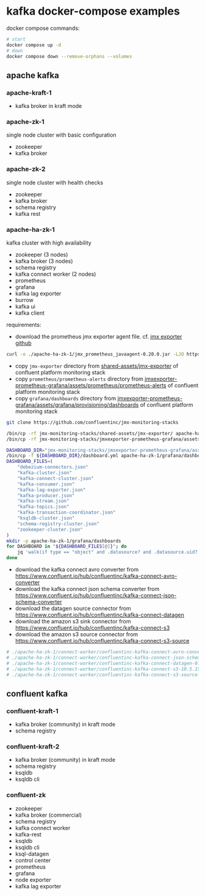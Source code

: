 # kafka docker-compose examples

docker compose commands:

```sh
# start
docker compose up -d
# down
docker compose down --remove-orphans --volumes
```

## apache kafka

### apache-kraft-1

- kafka broker in kraft mode

### apache-zk-1

single node cluster with basic configuration

- zookeeper
- kafka broker

### apache-zk-2

single node cluster with health checks

- zookeeper
- kafka broker
- schema registry
- kafka rest

### apache-ha-zk-1

kafka cluster with high availability

- zookeeper (3 nodes)
- kafka broker (3 nodes)
- schema registry
- kafka connect worker (2 nodes)
- prometheus
- grafana
- kafka lag exporter
- burrow
- kafka ui
- kafka client

requirements:

- download the prometheus jmx exporter agent file. cf. [jmx exporter github](https://github.com/prometheus/jmx_exporter)

```sh
curl -o ./apache-ha-zk-1/jmx_prometheus_javaagent-0.20.0.jar -LJO https://repo.maven.apache.org/maven2/io/prometheus/jmx/jmx_prometheus_javaagent/0.20.0/jmx_prometheus_javaagent-0.20.0.jar
```

- copy `jmx-exporter` directory from [shared-assets/jmx-exporter](https://github.com/confluentinc/jmx-monitoring-stacks/tree/main/shared-assets/jmx-exporter) of confluent platform monitoring stack
- copy `prometheus/prometheus-alerts` directory from [jmxexporter-prometheus-grafana/assets/prometheus/prometheus-alerts](https://github.com/confluentinc/jmx-monitoring-stacks/tree/main/jmxexporter-prometheus-grafana/assets/prometheus/prometheus-alerts) of confluent platform monitoring stack
- copy `grafana/dashboards` directory from [jmxexporter-prometheus-grafana/assets/grafana/provisioning/dashboards](https://github.com/confluentinc/jmx-monitoring-stacks/tree/main/jmxexporter-prometheus-grafana/assets/grafana/provisioning/dashboards) of confluent platform monitoring stack

```sh
git clone https://github.com/confluentinc/jmx-monitoring-stacks

/bin/cp -rf jmx-monitoring-stacks/shared-assets/jmx-exporter/ apache-ha-zk-1/jmx-exporter/
/bin/cp -rf jmx-monitoring-stacks/jmxexporter-prometheus-grafana/assets/prometheus/prometheus-alerts/ apache-ha-zk-1/prometheus/prometheus-alerts/

DASHBOARD_DIR="jmx-monitoring-stacks/jmxexporter-prometheus-grafana/assets/grafana/provisioning/dashboards"
/bin/cp -f ${DASHBOARD_DIR}/dashboard.yml apache-ha-zk-1/grafana/dashboards/
DASHBOARD_FILES=(
    "debezium-connectors.json"
    "kafka-cluster.json"
    "kafka-connect-cluster.json"
    "kafka-consumer.json"
    "kafka-lag-exporter.json"
    "kafka-producer.json"
    "kafka-stream.json"
    "kafka-topics.json"
    "kafka-transaction-coordinator.json"
    "ksqldb-cluster.json"
    "schema-registry-cluster.json"
    "zookeeper-cluster.json"
)
mkdir -p apache-ha-zk-1/grafana/dashboards
for DASHBOARD in "${DASHBOARD_FILES[@]}"; do
    jq 'walk(if type == "object" and .datasource? and .datasource.uid? then .datasource.uid = "prometheus" else . end)' ${DASHBOARD_DIR}/${DASHBOARD} > apache-ha-zk-1/grafana/dashboards/${DASHBOARD}
done
```

- download the kafka connect avro converter from <https://www.confluent.io/hub/confluentinc/kafka-connect-avro-converter>
- download the kafka connect json schema converter from <https://www.confluent.io/hub/confluentinc/kafka-connect-json-schema-converter>
- download the datagen source connector from <https://www.confluent.io/hub/confluentinc/kafka-connect-datagen>
- download the amazon s3 sink connector from <https://www.confluent.io/hub/confluentinc/kafka-connect-s3>
- download the amazon s3 source connector from <https://www.confluent.io/hub/confluentinc/kafka-connect-s3-source>

```sh
# ./apache-ha-zk-1/connect-worker/confluentinc-kafka-connect-avro-converter-7.7.0.zip
# ./apache-ha-zk-1/connect-worker/confluentinc-kafka-connect-json-schema-converter-7.7.0.zip
# ./apache-ha-zk-1/connect-worker/confluentinc-kafka-connect-datagen-0.6.5.zip
# ./apache-ha-zk-1/connect-worker/confluentinc-kafka-connect-s3-10.5.15.zip
# ./apache-ha-zk-1/connect-worker/confluentinc-kafka-connect-s3-source-2.6.5.zip
```

## confluent kafka

### confluent-kraft-1

- kafka broker (community) in kraft mode
- schema registry

### confluent-kraft-2

- kafka broker (community) in kraft mode
- schema registry
- ksqldb
- ksqldb cli

### confluent-zk

- zookeeper
- kafka broker (commercial)
- schema registry
- kafka connect worker
- kafka-rest
- ksqldb
- ksqldb cli
- ksql-datagen
- control center
- prometheus
- grafana
- node exporter
- kafka lag exporter

